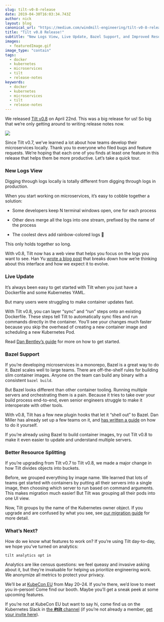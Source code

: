 ```yaml
---
slug: tilt-v0-8-release
date: 2019-04-30T16:03:34.743Z
author: nick
layout: blog
canonical_url: "https://medium.com/windmill-engineering/tilt-v0-8-release-57d47beb38b6"
title: "Tilt v0.8 Release!"
subtitle: "New Logs View, Live Update, Bazel Support, and Improved Resource Splitting"
images:
  - featuredImage.gif
image_type: "contain"
tags:
  - docker
  - kubernetes
  - microservices
  - tilt
  - release-notes
keywords:
  - docker
  - kubernetes
  - microservices
  - tilt
  - release-notes
---
```


We released [Tilt v0.8](https://github.com/windmilleng/tilt) on April 22nd. This was a big release for us! So big that we’re only getting around to writing release notes now.

![](/assets/images/tilt-v0-8-release/featuredImage.gif)

Since Tilt v0.7, we’ve learned a lot about how teams develop their microservices locally. Thank you to everyone who filed bugs and feature requests. We’re hoping that each one of you finds at least one feature in this release that helps them be more productive. Let’s take a quick tour.

### New Logs View

Digging through logs locally is totally different from digging through logs in production.

When you start working on microservices, it’s easy to cobble together a solution:

* Some developers keep N terminal windows open, one for each process

* Other devs merge all the logs into one stream, prefixed by the name of the process

* The coolest devs add rainbow-colored logs 🌈

This only holds together so long.

With v0.8, Tilt now has a web view that helps you focus on the logs you want to see. Han Yu [wrote a blog post](https://blog.tilt.dev/2019/04/09/designing-a-better-interface-for-microservices-development.html) that breaks down how we’re thinking about this interface and how we expect it to evolve.

### Live Update

It’s always been easy to get started with Tilt when you just have a Dockerfile and some Kubernetes YAML.

But many users were struggling to make container updates fast.

With Tilt v0.8, you can layer “sync” and “run” steps onto an existing Dockerfile. These steps tell Tilt to automatically sync files and run commands directly in the container. You’ll see your changes much faster because you skip the overhead of creating a new container image and scheduling a new Kubernetes Pod.

Read [Dan Bentley’s guide](https://blog.tilt.dev/2019/04/02/fast-kubernetes-development-with-live-update.html) for more on how to get started.

### Bazel Support

If you’re developing microservices in a monorepo, Bazel is a great way to do it. Bazel scales well to large teams. There are off-the-shelf rules for building slim container images. Anyone on the team can build any binary with a consistent `bazel build`.

But Bazel looks different than other container tooling. Running multiple servers and orchestrating them is a pain. Because it tries to take over your build process end-to-end, even senior engineers struggle to make it interoperate with other tools.

With v0.8, Tilt has a few new plugin hooks that let it “shell out” to Bazel. Dan Miller has already set up a few teams on it, and [has written a guide](https://docs.tilt.dev/integrating_bazel_with_tilt.html) on how to do it yourself.

If you’re already using Bazel to build container images, try out Tilt v0.8 to make it even easier to update and understand multiple servers.

### Better Resource Splitting

If you’re upgrading from Tilt v0.7 to Tilt v0.8, we made a major change in how Tilt divides objects into buckets.

Before, we grouped everything by image name. We learned that lots of teams get started with containers by putting all their servers into a single image, then choosing which server to run based on command arguments. This makes migration much easier! But Tilt was grouping all their pods into one UI view.

Now, Tilt groups by the name of the Kubernetes owner object. If you upgrade and are confused by what you see, see [our migration guide](https://docs.tilt.dev/resource_assembly_migration.html) for more detail.

### What’s Next?

How do we know what features to work on? If you’re using Tilt day-to-day, we hope you’ve turned on analytics:

```
tilt analytics opt in
```


Analytics are like census questions: we feel queasy and invasive asking about it, but they’re invaluable for helping us prioritize engineering work. We anonymize all metrics to protect your privacy.

We’ll be at [KubeCon EU](https://events.linuxfoundation.org/events/kubecon-cloudnativecon-europe-2019/) from May 20–24. If you’re there, we’d love to meet you in-person! Come find our booth. Maybe you’ll get a sneak peek at some upcoming features.

If you’re not at KubeCon EU but want to say hi, come find us on the Kubernetes Slack in [the **#tilt** channel](https://kubernetes.slack.com/messages/CESBL84MV/) (if you’re not already a member, [get your invite here](http://slack.k8s.io)).
